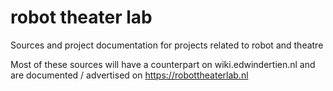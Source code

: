 # robot theater lab
Sources and project documentation for projects related to robot and theatre

Most of these sources will have a counterpart on wiki.edwindertien.nl and are documented / advertised on https://robottheaterlab.nl
